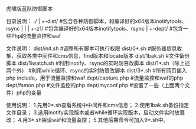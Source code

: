 虎啸版蓝队防御脚本

目录说明：
./
|
+-dist/		#包含各种防御脚本，和编译好的x64版本inotifytools、rsync
|   |
|   +-z1/	#包含编译好的x64版本inotifytools、rsync
|
+-dept/		#包含一些Php的流量监控和waf

文件说明：
dist/init.sh 	#调整所有脚本可执行权限
dist/0*.sh		#服务器信息收集，获取各类中间件和cms信息，find版本和locate版本
dist/1bak.sh	#文件备份脚本
dist/1iwatch.sh		#利用inotify、rsync的实时防篡改脚本
dist/1*.sh（除上述两个外）	#利用while循环、rsync的实时防篡改脚本
dist/3*.sh 		#所有网页插入php include，用于流量监控和waf
dept/capture.php 	#流量监控和waf的php
dept/fsmon.php 		#文件监控的php
dept/myconf.php 	#设置了一些（上面两个文件）php的变量

使用说明：
1.先用0*.sh查看系统中中间件和cms信息；
2.使用1bak.sh备份指定文件目录；
3.选用inotify实现版本或者while循环实现版本，启动文件实时放篡改；
4.用3*.sh架设waf和流量监控；
5.其他后期命令可加入9*.sh中。